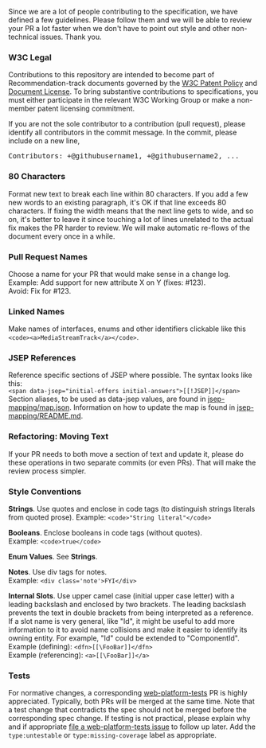 Since we are a lot of people contributing to the specification, we have defined a few guidelines. Please follow them and we will be able to review your PR a lot faster when we don't have to point out style and other non-technical issues. Thank you.

### W3C Legal
Contributions to this repository are intended to become part of Recommendation-track documents governed by the
[W3C Patent Policy](https://www.w3.org/Consortium/Patent-Policy-20040205/) and
[Document License](https://www.w3.org/Consortium/Legal/copyright-documents). To bring substantive contributions to specifications, you must either participate
in the relevant W3C Working Group or make a non-member patent licensing commitment.

If you are not the sole contributor to a contribution (pull request), please identify all contributors in the 
commit message. In the commit, please include on a new line,
<pre>Contributors: +@githubusername1, +@githubusername2, ...</pre>

### 80 Characters
Format new text to break each line within 80 characters. If you add a few new words to an existing paragraph, it's OK if that line exceeds 80 characters. If fixing the width means that the next line gets to wide, and so on, it's better to leave it since touching a lot of lines unrelated to the actual fix makes the PR harder to review. We will make automatic re-flows of the document every once in a while.

### Pull Request Names
Choose a name for your PR that would make sense in a change log.  
Example: Add support for new attribute X on Y (fixes: #123).  
Avoid: Fix for #123.

### Linked Names
Make names of interfaces, enums and other identifiers clickable like this ```<code><a>MediaStreamTrack</a></code>```.

### JSEP References
Reference specific sections of JSEP where possible. The syntax looks like this:  
```<span data-jsep="initial-offers initial-answers">[[!JSEP]]</span>```  
Section aliases, to be used as data-jsep values, are found in [jsep-mapping/map.json](jsep-mapping/map.json). Information on how to update the map is found in [jsep-mapping/README.md](jsep-mapping/README.md).

### Refactoring: Moving Text
If your PR needs to both move a section of text and update it, please do these operations in two separate commits (or even PRs). That will make the review process simpler.

### Style Conventions

**Strings**. Use quotes and enclose in code tags (to distinguish strings literals from quoted prose).
Example: `<code>"String literal"</code>`

**Booleans**. Enclose booleans in code tags (without quotes).\
Example: `<code>true</code>`

**Enum Values**. See **Strings**.

**Notes**. Use div tags for notes.\
Example: `<div class='note'>FYI</div>`

**Internal Slots**. Use upper camel case (initial upper case letter) with a leading backslash and enclosed by two brackets. The leading backslash prevents the text in double brackets from being interpreted as a reference. If a slot name is very general, like "Id", it might be useful to add more information to it to avoid name collisions and make it easier to identify its owning entity. For example, "Id" could be extended to "ComponentId".\
Example (defining): `<dfn>[[\FooBar]]</dfn>`\
Example (referencing): `<a>[[\FooBar]]</a>`

### Tests
For normative changes, a corresponding [web-platform-tests](https://github.com/w3c/web-platform-tests) PR is highly appreciated. Typically, both PRs will be merged at the same time. Note that a test change that contradicts the spec should not be merged before the corresponding spec change. If testing is not practical, please explain why and if appropriate [file a web-platform-tests issue](https://github.com/w3c/web-platform-tests/issues/new) to follow up later. Add the `type:untestable` or `type:missing-coverage` label as appropriate.
